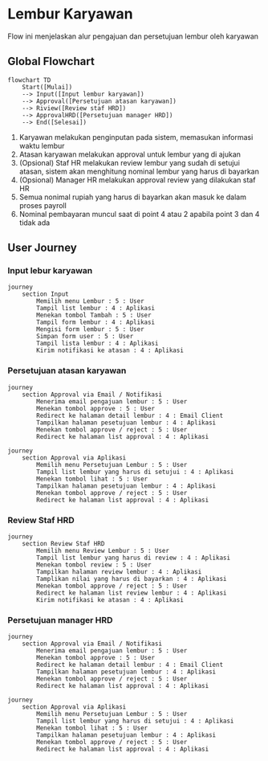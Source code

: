 # Lembur Karyawan

Flow ini menjelaskan alur pengajuan dan persetujuan lembur oleh karyawan

## Global Flowchart

```mermaid
flowchart TD
    Start([Mulai])
    --> Input([Input lembur karyawan])
    --> Approval([Persetujuan atasan karyawan])
    --> Riview([Review staf HRD])
    --> ApprovalHRD([Persetujuan manager HRD])
    --> End([Selesai])
```

1. Karyawan melakukan penginputan pada sistem, memasukan informasi waktu lembur
2. Atasan karyawan melakukan approval untuk lembur yang di ajukan
3. (Opsional) Staf HR melakukan review lembur yang sudah di setujui atasan, sistem akan menghitung nominal lembur yang harus di bayarkan
4. (Opsional) Manager HR melakukan approval review yang dilakukan staf HR
5. Semua nonimal rupiah yang harus di bayarkan akan masuk ke dalam proses payroll
6. Nominal pembayaran muncul saat di point 4 atau 2 apabila point 3 dan 4 tidak ada

## User Journey

### Input lebur karyawan

```mermaid
journey
    section Input
        Memilih menu Lembur : 5 : User
        Tampil list lembur : 4 : Aplikasi
        Menekan tombol Tambah : 5 : User
        Tampil form lembur : 4 : Aplikasi
        Mengisi form lembur : 5 : User
        Simpan form user : 5 : User
        Tampil lista lembur : 4 : Aplikasi
        Kirim notifikasi ke atasan : 4 : Aplikasi
```

### Persetujuan atasan karyawan

```mermaid
journey
    section Approval via Email / Notifikasi
        Menerima email pengajuan lembur : 5 : User
        Menekan tombol approve : 5 : User
        Redirect ke halaman detail lembur : 4 : Email Client
        Tampilkan halaman pesetujuan lembur : 4 : Aplikasi
        Menekan tombol approve / reject : 5 : User
        Redirect ke halaman list approval : 4 : Aplikasi
```

```mermaid
journey
    section Approval via Aplikasi
        Memilih menu Persetujuan Lembur : 5 : User
        Tampil list lembur yang harus di setujui : 4 : Aplikasi
        Menekan tombol lihat : 5 : User
        Tampilkan halaman pesetujuan lembur : 4 : Aplikasi
        Menekan tombol approve / reject : 5 : User
        Redirect ke halaman list approval : 4 : Aplikasi
```

### Review Staf HRD

```mermaid
journey
    section Review Staf HRD
        Memilih menu Review Lembur : 5 : User
        Tampil list lembur yang harus di review : 4 : Aplikasi
        Menekan tombol review : 5 : User
        Tampilkan halaman review lembur : 4 : Aplikasi
        Tamplikan nilai yang harus di bayarkan : 4 : Aplikasi
        Menekan tombol approve / reject : 5 : User
        Redirect ke halaman list review lembur : 4 : Aplikasi
        Kirim notifikasi ke atasan : 4 : Aplikasi
```

### Persetujuan manager HRD

```mermaid
journey
    section Approval via Email / Notifikasi
        Menerima email pengajuan lembur : 5 : User
        Menekan tombol approve : 5 : User
        Redirect ke halaman detail lembur : 4 : Email Client
        Tampilkan halaman pesetujuan lembur : 4 : Aplikasi
        Menekan tombol approve / reject : 5 : User
        Redirect ke halaman list approval : 4 : Aplikasi
```

```mermaid
journey
    section Approval via Aplikasi
        Memilih menu Persetujuan Lembur : 5 : User
        Tampil list lembur yang harus di setujui : 4 : Aplikasi
        Menekan tombol lihat : 5 : User
        Tampilkan halaman pesetujuan lembur : 4 : Aplikasi
        Menekan tombol approve / reject : 5 : User
        Redirect ke halaman list approval : 4 : Aplikasi